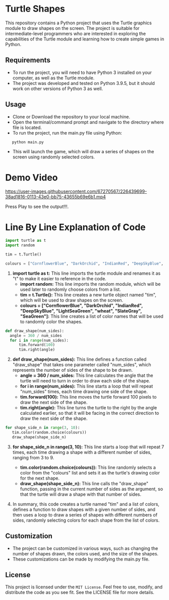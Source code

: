 # Turtle Shapes
 This repository contains a Python project that uses the Turtle graphics module to draw shapes on the screen. The project is suitable for intermediate-level 
 programmers who are interested in exploring the capabilities of the Turtle module and learning how to create simple games in Python.
 
## Requirements
   - To run the project, you will need to have Python 3 installed on your computer, as well as the Turtle module.
   - The project was developed and tested on Python 3.9.5, but it should work on other versions of Python 3 as well.
   
## Usage
 - Clone or Download the repository to your local machine.
 - Open the terminal/command prompt and navigate to the directory where file is located.
 - To run the project, run the main.py file using Python:
```cmd
   python main.py
```
 - This will launch the game, which will draw a series of shapes on the screen using randomly selected colors.
 
# Demo Video

https://user-images.githubusercontent.com/67270567/226439699-38ad1816-0113-43e0-bb75-43655b69e6b1.mp4

 Press Play to see the output!!!.

# Line By Line Explanation of Code
```python
import turtle as t
import random

tim = t.Turtle()

colours = ["CornflowerBlue", "DarkOrchid", "IndianRed", "DeepSkyBlue", "LightSeaGreen", "wheat", "SlateGray", "SeaGreen"]
```
1.  **import turtle as t:** This line imports the turtle module and renames it as "t" to make it easier to reference in the code.
    - **import random:** This line imports the random module, which will be used later to randomly choose colors from a list.
    - **tim = t.Turtle():** This line creates a new turtle object named "tim", which will be used to draw shapes on the screen.
    - **colours = ["CornflowerBlue", "DarkOrchid", "IndianRed", "DeepSkyBlue", "LightSeaGreen", "wheat", "SlateGray", "SeaGreen"]:** This line creates a list of color names       that   will be used to randomly color the shapes.
  
  ```python
  def draw_shape(num_sides):
    angle = 360 / num_sides
    for i in range(num_sides):
        tim.forward(100)
        tim.right(angle)
  ```
  2. **def draw_shape(num_sides):** This line defines a function called "draw_shape" that takes one parameter called "num_sides", which represents the number of sides of the shape to be drawn.
     - **angle = 360 / num_sides:** This line calculates the angle that the turtle will need to turn in order to draw each side of the shape.
     - **for i in range(num_sides):** This line starts a loop that will repeat "num_sides" times, each time drawing one side of the shape.
     - **tim.forward(100):** This line moves the turtle forward 100 pixels to draw the next side of the shape.
     - **tim.right(angle):** This line turns the turtle to the right by the angle calculated earlier, so that it will be facing in the correct direction to draw the next side of the shape.
     
 ```python
 for shape_side_n in range(3, 10):
    tim.color(random.choice(colours))
    draw_shape(shape_side_n)
 ```   
 3. **for shape_side_n in range(3, 10):** This line starts a loop that will repeat 7 times, each time drawing a shape with a different number of sides,
          ranging from 3 to 9.
     - **tim.color(random.choice(colours)):** This line randomly selects a color from the "colours" list and sets it as the turtle's drawing color for the next shape.
     - **draw_shape(shape_side_n):** This line calls the "draw_shape" function, passing in the current number of sides as the argument, so that the turtle will draw a               shape with that number of sides.
     
4. In summary, this code creates a turtle named "tim" and a list of colors, defines a function to draw shapes with a given number of sides, and then uses a loop to draw    a series of shapes with different numbers of sides, randomly selecting colors for each shape from the list of colors.
     
     
## Customization
   - The project can be customized in various ways, such as changing the number of shapes drawn, the colors used, and the size of the shapes. 
   - These customizations can be    made by modifying the main.py file.
   
## License
   This project is licensed under the `MIT License`. Feel free to use, modify, and distribute the code as you see fit. See the LICENSE file for more details.     
